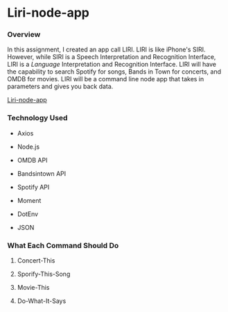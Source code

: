 # Liri-node-app

### Overview
In this assignment, I created an app call LIRI. LIRI is like iPhone's SIRI. However, while SIRI is a Speech Interpretation and Recognition Interface, LIRI is a _Language_ Interpretation and Recognition Interface. LIRI will have the capability to search Spotify for songs, Bands in Town for concerts, and OMDB for movies. LIRI will be a command line node app that takes in parameters and gives you back data.

<a href="https://youtu.be/7vCgmy8MAcw">Liri-node-app</a>


### Technology Used

* Axios

* Node.js

* OMDB API

* Bandsintown API

* Spotify API

* Moment

* DotEnv

* JSON

### What Each Command Should Do

1. Concert-This

2. Sporify-This-Song

3. Movie-This

4. Do-What-It-Says

